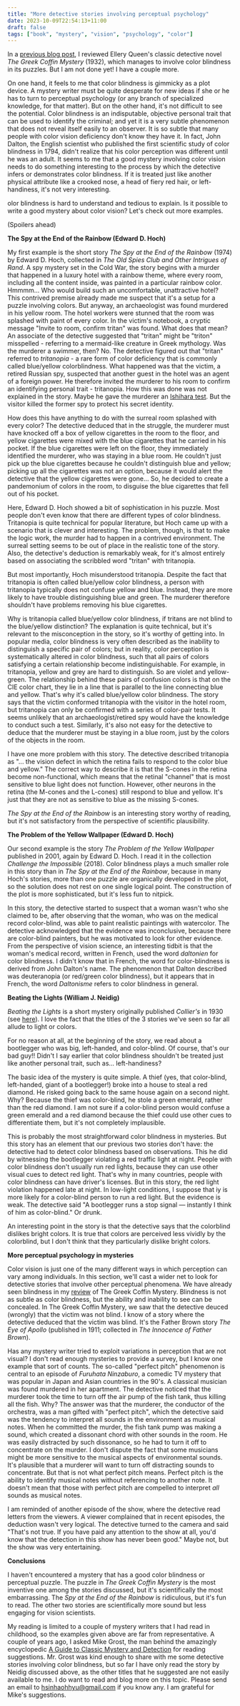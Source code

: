 ```yaml
---
title: "More detective stories involving perceptual psychology"
date: 2023-10-09T22:54:13+11:00
draft: false
tags: ["book", "mystery", "vision", "psychology", "color"]
---
```

In a [previous blog post](https://www.hhyu.org/posts/2023_10_04_ellery_queen_greek_coffin/), I reviewed Ellery Queen's classic detective novel _The Greek Coffin Mystery_ (1932), which manages to involve color blindness in its puzzles.  But I am not done yet!  I have a couple more. 

On one hand, it feels to me that color blindness is gimmicky as a plot device.  A mystery writer must be quite desperate for new ideas if she or he has to turn to perceptual psychology (or any branch of specialized knowledge, for that matter).  But on the other hand, it's not difficult to see the potential. Color blindness is an indisputable, objective personal trait that can be used to identify the criminal; and yet it is a very subtle phenomenon that does not reveal itself easily to an observer.  It is so subtle that many people with color vision deficiency don't know they have it.  In fact, John Dalton, the English scientist who published the first scientific study of color blindness in 1794, didn't realize that his color perception was different until he was an adult.  It seems to me that a good mystery involving color vision needs to do something interesting to the process by which the detective infers or demonstrates color blindness.  If it is treated just like another physical attribute like a crooked nose, a head of fiery red hair, or left-handiness, it's not very interesting.  

olor blindness is hard to understand and tedious to explain.  Is it possible to write a good mystery about color vision?  Let's check out more examples.

(Spoilers ahead)

**The Spy at the End of the Rainbow (Edward D. Hoch)**

My first example is the short story _The Spy at the End of the Rainbow_ (1974) by Edward D. Hoch, collected in _The Old Spies Club and Other Intrigues of Rand_.  A spy mystery set in the Cold War, the story begins with a murder that happened in a luxury hotel with a rainbow theme, where every room, including all the content inside, was painted in a particular rainbow color.  Hmmmm... Who would build such an uncomfortable, unattractive hotel?  This contrived premise already made me suspect that it's a setup for a puzzle involving colors.  But anyway, an archaeologist was found murdered in his yellow room.  The hotel workers were stunned that the room was splashed with paint of every color.  In the victim's notebook, a cryptic message "Invite to room, confirm tritan" was found.  What does that mean?  An associate of the detective suggested that "tritan" might be "triton" misspelled -  referring to a mermaid-like creature in Greek mythology.  Was the  murderer a swimmer, then?  No. The detective figured out that "tritan" referred to _tritanopia_ - a rare form of color deficiency that is commonly called blue/yellow colorblindness.  What happened was that the victim, a retired Russian spy, suspected that another guest in the hotel was an agent of a foreign power.  He therefore invited the murderer to his room to confirm an identifying personal trait - tritanopia.  How this was done was not explained in the story.  Maybe he gave the murderer an [Ishihara test](https://en.wikipedia.org/wiki/Ishihara_test).  But the visitor killed the former spy to protect his secret identity.

How does this have anything to do with the surreal room splashed with every color?  The detective deduced that in the struggle, the murderer must have knocked off a box of yellow cigarettes in the room to the floor, and yellow cigarettes were mixed with the blue cigarettes that he carried in his pocket.  If the blue cigarettes were left on the floor, they immediately identified the murderer, who was staying in a blue room.  He couldn't just pick up the blue cigarettes because he couldn't distinguish blue and yellow; picking up all the cigarettes was not an option, because it would alert the detective that the yellow cigarettes were gone...  So, he decided to create a pandemonium of colors in the room, to disguise the blue cigarettes that fell out of his pocket. 

Here, Edward D. Hoch showed a bit of sophistication in his puzzle. Most people don't even know that there are different types of color blindness.  Tritanopia is quite technical for popular literature, but Hoch came up with a scenario that is clever and interesting.  The problem, though, is that to make the logic work, the murder had to happen in a contrived environment.  The surreal setting seems to be out of place in the realistic tone of the story.  Also, the detective's deduction is remarkably weak, for it's almost entirely based on associating the scribbled word "tritan" with tritanopia. 

But most importantly, Hoch misunderstood tritanopia.  Despite the fact that tritanopia is often called blue/yellow color blindness, a person with tritanopia typically does not confuse yellow and blue.  Instead, they are more likely to have trouble distinguishing blue and green.  The murderer therefore shouldn't have problems removing his blue cigarettes. 

Why is tritanopia called blue/yellow color blindness, if tritans are not blind to the blue/yellow distinction?  The explanation is quite technical, but it's relevant to the misconception in the story, so it's worthy of getting into.  In popular media, color blindness is very often described as the inability to distinguish a specific pair of colors; but in reality, color perception is systematically altered in color blindness, such that all pairs of colors satisfying a certain relationship become indistinguishable.  For example, in tritanopia, yellow and grey are hard to distinguish.  So are violet and yellow-green.  The relationship behind these pairs of confusion colors is that on the CIE color chart, they lie in a line that is parallel to the line connecting blue and yellow.  That's why it's called blue/yellow color blindness.  The story says that the victim conformed tritanopia with the visitor in the hotel room, but tritanopia can only be confirmed with a series of color-pair tests.  It seems unlikely that an archaeologist/retired spy would have the knowledge to conduct such a test.  Similarly, it's also not easy for the detective to deduce that the murderer must be staying in a blue room, just by the colors of the objects in the room.

I have one more problem with this story. The detective described tritanopia as "... the vision defect in which the retina fails to respond to the color blue and yellow."  The correct way to describe it is that the S-cones in the retina become non-functional, which means that the retinal "channel" that is most sensitive to blue light does not function.  However, other neurons in the retina (the M-cones and the L-cones) still respond to blue and yellow.  It's just that they are not as sensitive to blue as the missing S-cones.

_The Spy at the End of the Rainbow_ is an interesting story worthy of reading, but it's not satisfactory from the perspective of scientific plausibility.  

**The Problem of the Yellow Wallpaper (Edward D. Hoch)** 

Our second example is the story _The Problem of the Yellow Wallpaper_ published in 2001, again by Edward D. Hoch.  I read it in the collection _Challenge the Impossible_ (2018).  Color blindness plays a much smaller role in this story than in _The Spy at the End of the Rainbow_, because in many Hoch's stories, more than one puzzle are organically developed in the plot, so the solution does not rest on one single logical point.  The construction of the plot is more sophisticated, but it's less fun to nitpick.

In this story, the detective started to suspect that a woman wasn't who she claimed to be, after observing that the woman, who was on the medical record color-blind, was able to paint realistic paintings with watercolor.  The detective acknowledged that the evidence was inconclusive, because there are color-blind painters, but he was motivated to look for other evidence.  From the perspective of vision science, an interesting tidbit is that the woman's medical record, written in French, used the word _daltonien_ for color blindness.  I didn't know that in French, the word for color-blindness is derived from John Dalton's name.  The phenomenon that Dalton described was deuteranopia (or red/green color blindness), but it appears that in French, the word _Daltonisme_ refers to color blindness in general.

**Beating the Lights (William J. Neidig)**

_Beating the Lights_ is a short mystery originally published _Collier's_ in 1930 (see [here](http://carrdickson.blogspot.com/2018/01/im-looking-for-clues.html)).  I love the fact that the titles of the 3 stories we've seen so far all allude to light or colors.  

For no reason at all, at the beginning of the story, we read about a bootlegger who was big, left-handed, and color-blind.  Of course, that's our bad guy!!  Didn't I say earlier that color blindness shouldn't be treated just like another personal trait, such as... left-handiness?  

The basic idea of the mystery is quite simple.  A thief (yes, that color-blind, left-handed, giant of a bootlegger!) broke into a house to steal a red diamond.  He risked going back to the same house again on a second night.  Why? Because the thief was color-blind, he stole a green emerald, rather than the red diamond.  I am not sure if a color-blind person would confuse a green emerald and a red diamond because the thief could use other cues to differentiate them, but it's not completely implausible.

This is probably the most straightforward color blindness in mysteries.  But this story has an element that our previous two stories don't have: the detective had to detect color blindness based on observations.  This he did by witnessing the bootlegger violating a red traffic light at night.  People with color blindness don't usually run red lights, because they can use other visual cues to detect red light. That's why in many countries, people with color blindness can have driver's licenses.  But in this story, the red light violation happened late at night.  In low-light conditions, I suppose that iy is more likely for a color-blind person to run a red light.  But the evidence is weak.  The detective said "A bootlegger runs a stop signal — instantly I think of him as color-blind."  Or drunk.

An interesting point in the story is that the detective says that the colorblind dislikes bright colors.  It is true that colors are perceived less vividly by the colorblind, but I don't think that they particularly dislike bright colors.

**More perceptual psychology in mysteries**

Color vision is just one of the many different ways in which perception can vary among individuals.  In this section, we'll cast a wider net to look for detective stories that involve other perceptual phenomena.  We have already seen blindness in my [review](https://www.hhyu.org/posts/2023_10_04_ellery_queen_greek_coffin/) of The Greek Coffin Mystery.  Blindness is not as subtle as color blindness, but the ability and inability to see can be concealed.  In The Greek Coffin Mystery, we saw that the detective deuced (wrongly) that the victim was not blind.  I know of a story where the detective deduced that the victim was blind. It's the Father Brown story _The Eye of Apollo_ (published in 1911; collected in _The Innocence of Father Brown_).

Has any mystery writer tried to exploit variations in perception that are not visual?  I don't read enough mysteries to provide a survey, but I know one example that sort of counts.  The so-called "perfect pitch" phenomenon is central to an episode of _Furuhata Ninzaburo_, a comedic TV mystery that was popular in Japan and Asian countries in the 90's.  A classical musician was found murdered in her apartment.  The detective noticed that the murderer took the time to turn off the air pump of the fish tank, thus killing all the fish.  Why? The answer was that the murderer, the conductor of the orchestra, was a man gifted with "perfect pitch", which the detective said was the tendency to interpret all sounds in the environment as musical notes.  When he committed the murder, the fish tank pump was making a sound, which created a dissonant chord with other sounds in the room.  He was easily distracted by such dissonance, so he had to turn it off to concentrate on the murder.  I don't dispute the fact that some musicians might be more sensitive to the musical aspects of environmental sounds.  It's plausible that a murderer will want to turn off distracting sounds to concentrate.  But that is not what perfect pitch means. Perfect pitch is the ability to identify musical notes without referencing to another note.  It doesn't mean that those with perfect pitch are compelled to interpret _all_ sounds as musical notes.

I am reminded of another episode of the show, where the detective read letters from the viewers.  A viewer complained that in recent episodes, the deduction wasn't very logical.  The detective turned to the camera and said "That's not true.  If you have paid any attention to the show at all, you'd know that the detection in this show has never been good." Maybe not, but the show was very entertaining.

**Conclusions**

I haven't encountered a mystery that has a good color blindness or perceptual puzzle. The puzzle in _The Greek Coffin Mystery_ is the most inventive one among the stories discussed, but it's scientifically the most embarrassing.  The _Spy at the End of the Rainbow_ is ridiculous, but it's fun to read.  The other two stories are scientifically more sound but less engaging for vision scientists.

My reading is limited to a couple of mystery writers that I had read in childhood, so the examples given above are far from representative.  A couple of years ago, I asked Mike Grost, the man behind the amazingly encyclopedic [A Guide to Classic Mystery and Detection](https://mikegrost.com/classics.htm) for reading suggestions.  Mr. Grost was kind enough to share with me some detective stories involving color blindness, but so far I have only read the story by Neidig discussed above, as the other titles that he suggested are not easily available to me.  I do want to read and blog more on this topic.  Please send an email to hsinhaohhyu@gmail.com if you know any.  I am grateful for Mike's suggestions.
